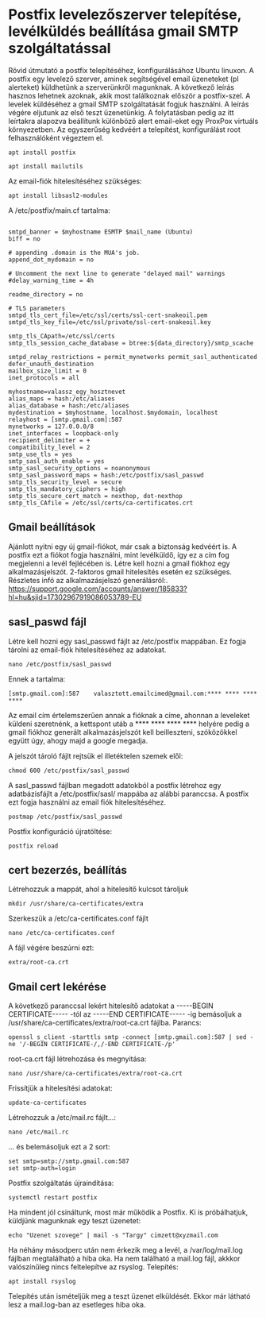# Postfix levelezőszerver telepítése, levélküldés beállítása gmail SMTP szolgáltatással
Rövid útmutató a postfix telepítéséhez, konfigurálásához Ubuntu linuxon.
A postfix egy levelező szerver, aminek segítségével email üzeneteket (pl alerteket) küldhetünk a szerverünkről magunknak. A következő leírás hasznos lehetnek azoknak, akik most találkoznak először a postfix-szel. A levelek küldéséhez a gmail SMTP szolgáltatását fogjuk használni. A leírás végére eljutunk az első teszt üzenetünkig. A folytatásban pedig az itt leírtakra alapozva beállítunk különböző alert email-eket egy ProxPox virtuáls környezetben.
Az egyszerűség kedvéért a telepítést, konfigurálást root felhasználóként végeztem el.
```
apt install postfix
```
```
apt install mailutils
```      
Az email-fiók hitelesítéséhez szükséges:
```
apt install libsasl2-modules
```
A /etc/postfix/main.cf tartalma:
```

smtpd_banner = $myhostname ESMTP $mail_name (Ubuntu)
biff = no

# appending .domain is the MUA's job.
append_dot_mydomain = no

# Uncomment the next line to generate "delayed mail" warnings
#delay_warning_time = 4h

readme_directory = no

# TLS parameters
smtpd_tls_cert_file=/etc/ssl/certs/ssl-cert-snakeoil.pem
smtpd_tls_key_file=/etc/ssl/private/ssl-cert-snakeoil.key

smtp_tls_CApath=/etc/ssl/certs
smtp_tls_session_cache_database = btree:${data_directory}/smtp_scache

smtpd_relay_restrictions = permit_mynetworks permit_sasl_authenticated defer_unauth_destination
mailbox_size_limit = 0
inet_protocols = all

myhostname=valassz_egy_hosztnevet
alias_maps = hash:/etc/aliases
alias_database = hash:/etc/aliases
mydestination = $myhostname, localhost.$mydomain, localhost
relayhost = [smtp.gmail.com]:587
mynetworks = 127.0.0.0/8
inet_interfaces = loopback-only
recipient_delimiter = +
compatibility_level = 2
smtp_use_tls = yes
smtp_sasl_auth_enable = yes
smtp_sasl_security_options = noanonymous
smtp_sasl_password_maps = hash:/etc/postfix/sasl_passwd
smtp_tls_security_level = secure
smtp_tls_mandatory_ciphers = high
smtp_tls_secure_cert_match = nexthop, dot-nexthop
smtp_tls_CAfile = /etc/ssl/certs/ca-certificates.crt

```
## Gmail beállítások
Ajánlott nyitni egy új gmail-fiókot, már csak a biztonság kedvéért is. A postfix ezt a fiókot fogja használni, mint levélküldő, így ez a cím fog megjelenni a levél fejlécében is.
Létre kell hozni a gmail fiókhoz egy alkalmazásjelszót. 2-faktoros gmail hitelesítés esetén ez szükséges.
Részletes infó az alkalmazásjelszó generálásról:. https://support.google.com/accounts/answer/185833?hl=hu&sjid=17302967919086053789-EU

## sasl_paswd fájl
Létre kell hozni egy sasl_passwd fájlt az /etc/postfix mappában. Ez fogja tárolni az email-fiók hitelesítéséhez az adatokat.
```
nano /etc/postfix/sasl_passwd
```
Ennek a tartalma:
```
[smtp.gmail.com]:587    valasztott.emailcimed@gmail.com:**** **** **** ****
```
Az email cím értelemszerűen annak a fióknak a címe, ahonnan a leveleket küldeni szeretnénk, a kettspont utáb a **** **** **** **** helyére pedig a gmail fiókhoz generált alkalmazásjelszót kell beilleszteni, szóközökkel együtt úgy, ahogy majd a google megadja.

A jelszót tároló fájlt rejtsük el illetéktelen szemek elől:
```
chmod 600 /etc/postfix/sasl_passwd
```

A sasl_passwd fájlban megadott adatokból a postfix létrehoz egy adatbázisfájlt a /etc/postfix/sasl/ mappába az alábbi paranccsa. A postfix ezt fogja használni az email fiók hitelesítéséhez.
```
postmap /etc/postfix/sasl_passwd
```


Postfix konfiguráció újratöltése:
```
postfix reload
```

## cert bezerzés, beállítás
Létrehozzuk a mappát, ahol a hitelesítő kulcsot tároljuk
```
mkdir /usr/share/ca-certificates/extra
```
Szerkeszük a /etc/ca-certificates.conf fájlt
```
nano /etc/ca-certificates.conf
```
A  fájl végére beszúrni ezt:
```
extra/root-ca.crt
```
## Gmail cert lekérése
A következő paranccsal lekért hitelesítő adatokat a -----BEGIN CERTIFICATE----- -tól az -----END CERTIFICATE----- -ig bemásoljuk a /usr/share/ca-certificates/extra/root-ca.crt fájlba.
Parancs:
```
openssl s_client -starttls smtp -connect [smtp.gmail.com]:587 | sed -ne '/-BEGIN CERTIFICATE-/,/-END CERTIFICATE-/p'
```
root-ca.crt fájl létrehozása és megnyitása:
```
nano /usr/share/ca-certificates/extra/root-ca.crt
```
Frissítjük a hitelesítési adatokat:
```
update-ca-certificates
```
Létrehozzuk a /etc/mail.rc fájlt...:
```
nano /etc/mail.rc
```
... és belemásoljuk ezt a 2 sort:
```
set smtp=smtp://smtp.gmail.com:587
set smtp-auth=login
```
Postfix szolgáltatás újraindítása:
```
systemctl restart postfix
```
Ha mindent jól csináltunk, most már működik a Postfix. Ki is próbálhatjuk, küldjünk magunknak egy teszt üzenetet:
```
echo "Uzenet szovege" | mail -s "Targy" cimzett@xyzmail.com
```

Ha néhány másodperc után nem érkezik meg a levél, a /var/log/mail.log fájlban megtalálható a hiba oka. Ha nem található a mail.log fájl, akkkor valószínűleg nincs feltelepítve az rsyslog. Telepítés:
```
apt install rsyslog
```
Telepítés után ismételjük meg a teszt üzenet elküldését. Ekkor már látható lesz a mail.log-ban az esetleges hiba oka.